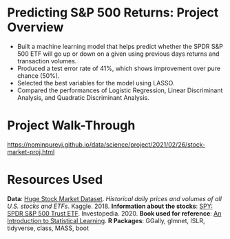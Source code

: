 # Predicting S&P 500 Returns: Project Overview
* Built a machine learning model that helps predict whether the SPDR S&P 500 ETF will go up or down on a given using previous days returns and transaction volumes.
* Produced a test error rate of 41%, which shows improvement over pure chance (50%).
* Selected the best variables for the model using LASSO.
* Compared the performances of Logistic Regression, Linear Discriminant Analysis, and Quadratic Discriminant Analysis.

# Project Walk-Through
https://nominpurevj.github.io/data/science/project/2021/02/26/stock-market-proj.html

# Resources Used
**Data**: [Huge Stock Market Dataset](https://www.kaggle.com/borismarjanovic/price-volume-data-for-all-us-stocks-etfs "Kaggle"). *Historical daily prices and volumes of all U.S. stocks and ETFs*. Kaggle. 2018.
**Information about the stocks**: [SPY: SPDR S&P 500 Trust ETF](https://www.investopedia.com/articles/investing/122215/spy-spdr-sp-500-trust-etf.asp "Investopedia"). Investopedia. 2020.
**Book used for reference**: [An Introduction to Statistical Learning](https://www.statlearning.com/ "ISLR").
**R Packages**: GGally, glmnet, ISLR, tidyverse, class, MASS, boot




